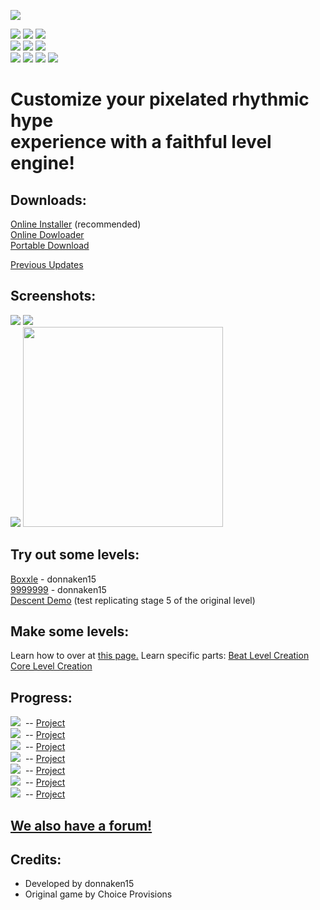 ![](https://i.ibb.co/KFnG4Dm/bit-triptest.png)<br/>
<!--link rel="shortcut icon" type="image/x-icon" href="https://storage.proboards.com/6944403/images/LCsrUrxjAmLwpmZiPHef.ico"/-->
<!--![](https://img.shields.io/github/commit-activity/m/donnaken15/Bit.Trip_Editor)-->
![](https://img.shields.io/github/v/tag/donnaken15/Bit.Trip_Editor)
[![](https://img.shields.io/badge/Made%20with-GameMaker%208-1f425f)](http://gamemaker81.weebly.com/)
[![](https://img.shields.io/badge/forum-13%20users-orange)](http://bittripeditor.boards.net/)<br/>
[![](https://img.shields.io/badge/License-AGPL--3.0_License-blue.svg)](https://creativecommons.org/licenses/by-nc-sa/4.0/)
[![](https://img.shields.io/github/languages/code-size/donnaken15/Bit.Trip_Editor)](https://github.com/donnaken15/Bit.Trip_Editor/tree/master/src)
![](https://img.shields.io/github/last-commit/donnaken15/Bit.Trip_Editor)<br/>
![](https://img.shields.io/badge/Open%20Source-%E2%99%A5-00b788)<!--https://i.ibb.co/k99mssc/osrc.png--><!--https://badges.frapsoft.com/os/v2/open-source.png?v=103-->
![](https://img.shields.io/github/downloads/donnaken15/Bit.Trip_Editor/total)
![](https://img.shields.io/badge/platform-windows-lightgrey)<!--%20|%20macos--><!--[![HitCount](http://hits.dwyl.com/donnaken15/Bit.Trip_Editor.svg)](http://hits.dwyl.com/donnaken15/BitTrip_editor)><br/-->
[![](https://img.shields.io/twitter/url?style=social&url=http%3A%2F%2Fbittripeditor.boards.net)](https://twitter.com/intent/tweet?text=This%20project%20is%20so%20cool!:&url=https%3A%2F%2Fgithub.com%2Fdonnaken15%2FBit.Trip_Editor)
# Customize your pixelated rhythmic hype<br/>experience with a faithful level engine!
## Downloads:
[Online Installer](https://github.com/donnaken15/Bit.Trip_Editor/releases/download/installer/install.exe) (recommended)<br/>
[Online Dowloader](https://github.com/donnaken15/Bit.Trip_Editor/releases/download/online-dl/online-dl.zip)<br/>
[Portable Download](https://github.com/donnaken15/Bit.Trip_Editor/archive/master.zip)

[Previous Updates](https://github.com/donnaken15/Bit.Trip_Editor/tags)

## Screenshots:
![](https://i.ibb.co/0r7y1gH/scrtest2.png)
![](https://i.ibb.co/7tZLXBH/scrtest1.png)<br/>
![](https://i.ibb.co/0FV4q6m/scrtest3.png)
<img src=https://i.ibb.co/B6dRS84/image.png width="320">

## Try out some levels:
[Boxxle](https://drive.google.com/uc?id=1ffYBphGpSdNe40eWTylwjMA5XFMLW3ce) - donnaken15<br/>
[9999999](https://www.mediafire.com/file/ffd6sny948gyeyo/) - donnaken15<br/>
[Descent Demo](https://drive.google.com/uc?id=1AN-estUjS2RrBpZci0gJW4Uij2Yavim5) (test replicating stage 5 of the original level)

## Make some levels:
Learn how to over at [this page.](https://github.com/donnaken15/Bit.Trip_Editor/wiki/How-to-Make-a-Level)
Learn specific parts:
[Beat Level Creation](https://github.com/donnaken15/Bit.Trip_Editor/wiki/How-to-Make-a-Level#beatcheatsheet)
[Core Level Creation](https://github.com/donnaken15/Bit.Trip_Editor/wiki/How-to-Make-a-Level#corecheatsheet)

## Progress:
![](https://progress-bar.dev/065?width=200&title=%E2%80%86Beat)     &nbsp;-- [Project](https://github.com/donnaken15/Bit.Trip_Editor/projects/1)<br/>
![](https://progress-bar.dev/043?width=200&title=%E2%80%86Core)     &nbsp;-- [Project](https://github.com/donnaken15/Bit.Trip_Editor/projects/3)<br/>
![](https://progress-bar.dev/001?width=200&title=%E2%80%86Void)     &nbsp;-- [Project](https://github.com/donnaken15/Bit.Trip_Editor/projects/4)<br/>
![](https://progress-bar.dev/000?width=188&title=%E2%80%86Runner)   &nbsp;-- [Project](https://github.com/donnaken15/Bit.Trip_Editor/projects/5)<br/>
![](https://progress-bar.dev/000?width=200&title=%E2%80%86Fate)     &nbsp;-- [Project](https://github.com/donnaken15/Bit.Trip_Editor/projects/6)<br/>
![](https://progress-bar.dev/002?width=200&title=%E2%80%86Flux)     &nbsp;-- [Project](https://github.com/donnaken15/Bit.Trip_Editor/projects/7)<br/>
![](https://progress-bar.dev/021?width=176&title=%E2%80%86Designer) &nbsp;-- [Project](https://github.com/donnaken15/Bit.Trip_Editor/projects/2)

## [We also have a forum!](http://bittripeditor.forums.net)

## Credits:
- Developed by donnaken15
- Original game by Choice Provisions
